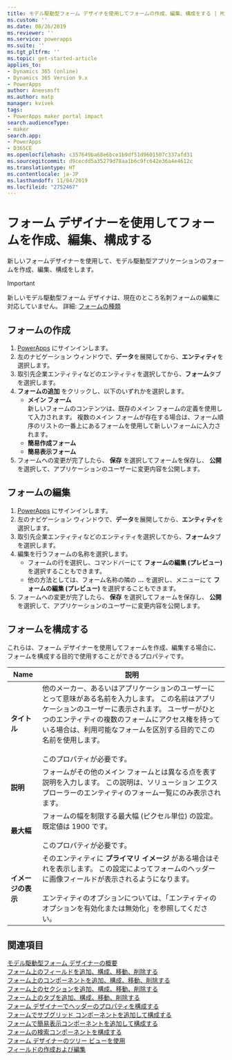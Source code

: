 ```yaml
---
title: モデル駆動型フォーム デザイナを使用してフォームの作成、編集、構成をする | MicrosoftDocs
ms.custom: ''
ms.date: 08/26/2019
ms.reviewer: ''
ms.service: powerapps
ms.suite: ''
ms.tgt_pltfrm: ''
ms.topic: get-started-article
applies_to:
- Dynamics 365 (online)
- Dynamics 365 Version 9.x
- PowerApps
author: Aneesmsft
ms.author: matp
manager: kvivek
tags:
- PowerApps maker portal impact
search.audienceType:
- maker
search.app:
- PowerApps
- D365CE
ms.openlocfilehash: c357649ba68e6bce1b9df51d9601507c337afd31
ms.sourcegitcommit: d9cecdd5a35279d78aa1b6c9fc642e36a4e4612c
ms.translationtype: HT
ms.contentlocale: ja-JP
ms.lasthandoff: 11/04/2019
ms.locfileid: "2752467"
---
```

# <a name="create-edit-or-configure-forms-using-the-form-designer"></a>フォーム デザイナーを使用してフォームを作成、編集、構成する 
新しいフォームデザイナーを使用して、モデル駆動型アプリケーションのフォームを作成、編集、構成をします。 

> [!IMPORTANT]
> 新しいモデル駆動型フォーム デザイナは、現在のところ名刺フォームの編集に対応していません。 詳細: [フォームの種類](types-forms.md)

## <a name="create-a-form"></a>フォームの作成 
1. [PowerApps](https://make.powerapps.com/?utm_source=padocs&utm_medium=linkinadoc&utm_campaign=referralsfromdoc) にサインインします。 
2. 左のナビゲーション ウィンドウで、**データ**を展開してから、**エンティティ**を選択します。 
3. 取引先企業エンティティなどのエンティティを選択してから、**フォーム**タブを選択します。 
4. **フォームの追加** をクリックし、以下のいずれかを選択します。
    - **メイン フォーム**  
    新しいフォームのコンテンツは、既存のメイン フォームの定義を使用して入力されます。 複数のメイン フォームが存在する場合は、フォーム順序のリストの一番上にあるフォームを使用して新しいフォームに入力されます。 
    - **簡易作成フォーム**
    - **簡易表示フォーム**
5. フォームへの変更が完了したら、 **保存** を選択してフォームを保存し、 **公開** を選択して、アプリケーションのユーザーに変更内容を公開します。  

## <a name="edit-a-form"></a>フォームの編集 
1. [PowerApps](https://make.powerapps.com/?utm_source=padocs&utm_medium=linkinadoc&utm_campaign=referralsfromdoc) にサインインします。 
2. 左のナビゲーション ウィンドウで、**データ**を展開してから、**エンティティ**を選択します。 
3. 取引先企業エンティティなどのエンティティを選択してから、**フォーム**タブを選択します。
4. 編集を行うフォームの名称を選択します。  
    - フォームの行を選択し、コマンドバーにて **フォームの編集 (プレビュー)** を選択することもできます。
    - 他の方法としては、フォーム名称の隣の **...** を選択し、メニューにて **フォームの編集 (プレビュー)** を選択することもできます。 
5. フォームへの変更が完了したら、 **保存** を選択してフォームを保存し、 **公開** を選択して、アプリケーションのユーザーに変更内容を公開します。 

## <a name="configure-a-form"></a>フォームを構成する
これらは、フォーム デザイナーを使用してフォームを作成、編集する場合に、フォームを構成する目的で使用することができるプロパティです。

|Name  |説明  |
|---------|---------|
|**タイトル**  | 他のメーカー、あるいはアプリケーションのユーザーにとって意味がある名前を入力します。 この名前はアプリケーションのユーザーに表示されます。 ユーザーがひとつのエンティティの複数のフォームにアクセス権を持っている場合は、利用可能なフォームを区別する目的でこの名前を使用します。 <br /><br />このプロパティが必要です。 |
|**説明** |  フォームがその他のメイン フォームとは異なる点を表す説明を入力します。 この説明は、ソリューション エクスプローラーのエンティティのフォーム一覧にのみ表示されます。 |
|**最大幅** | フォームの幅を制限する最大幅 (ピクセル単位) の設定。 既定値は 1900 です。 <br /><br />このプロパティが必要です。 |
|**イメージの表示** | そのエンティティに **プライマリ イメージ** がある場合はそれを表示します。 この設定によってフォームのヘッダーに画像フィールドが表示されるようになります。 <br /><br /> エンティティのオプションについては、「エンティティのオプションを有効化または無効化」を参照してください。 |

## <a name="see-also"></a>関連項目
[モデル駆動型フォーム デザイナーの概要](form-designer-overview.md)  
[フォーム上のフィールドを追加、構成、移動、削除する](add-move-or-delete-fields-on-form.md)  
[フォーム上のコンポーネントを追加、構成、移動、削除する](add-move-configure-or-delete-components-on-form.md)  
[フォーム上のセクションを追加、構成、移動、削除する](add-move-or-delete-sections-on-form.md)  
[フォーム上のタブを追加、構成、移動、削除する](add-move-or-delete-tabs-on-form.md)  
[フォーム デザイナーでヘッダーのプロパティを構成する](form-designer-header-properties.md)  
[フォームでサブグリッド コンポーネントを追加して構成する](form-designer-add-configure-subgrid.md)  
[フォームで簡易表示コンポーネントを追加して構成する](form-designer-add-configure-quickview.md)  
[フォームの検索コンポーネントを構成する](form-designer-add-configure-lookup.md)  
[フォーム デザイナーのツリー ビューを使用](using-tree-view-on-form.md)  
[フィールドの作成および編集](../common-data-service/create-edit-field-portal.md)  
